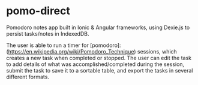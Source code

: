 # pomo-direct
Pomodoro notes app built in Ionic &amp; Angular frameworks, using Dexie.js to persist tasks/notes in IndexedDB.

The user is able to run a timer for [pomodoro]:(https://en.wikipedia.org/wiki/Pomodoro_Technique) sessions, which creates a new task when completed or stopped.
The user can edit the task to add details of what was accomplished/completed during the session, submit the task to save it to a sortable table, and export the tasks in several different formats.
